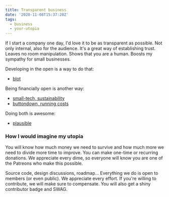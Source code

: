 ```yaml
---
title: Transparent business
date: '2020-11-08T15:37:20Z'
tags:
  - business
  - your-utopia
---
```


If I start a company one day, I'd love it to be as transparent as possible. Not only internal, also for the audience. It's a great way of establishing trust. Leaves no room manipulation. Shows that you are a human. Boosts my sympathy for small businesses.

Developing in the open is a way to do that:

- [blot](https://blot.im)

Being financially open is another way:

- [small-tech, sustainability](https://small-tech.org/fund-us/)
- [buttondown, running costs](https://www.notion.so/Running-Costs-f29729ded5494272947f656440967cbf)

Doing both is awesome:

- [plausible](https://plausible.io/about)

### How I would imagine my utopia

You will know how much money we need to survive and how much more we need to divide more time to improve. You can make one-time or recurring donations. We appreciate every dime, so everyone will know you are one of the Patreons who make this possible.

Source code, design discussions, roadmap... Everything we do is open to members (or even public). We appreciate every effort. If you're willing to contribute, we will make sure to compensate. You will also get a shiny contributor badge and SWAG.
